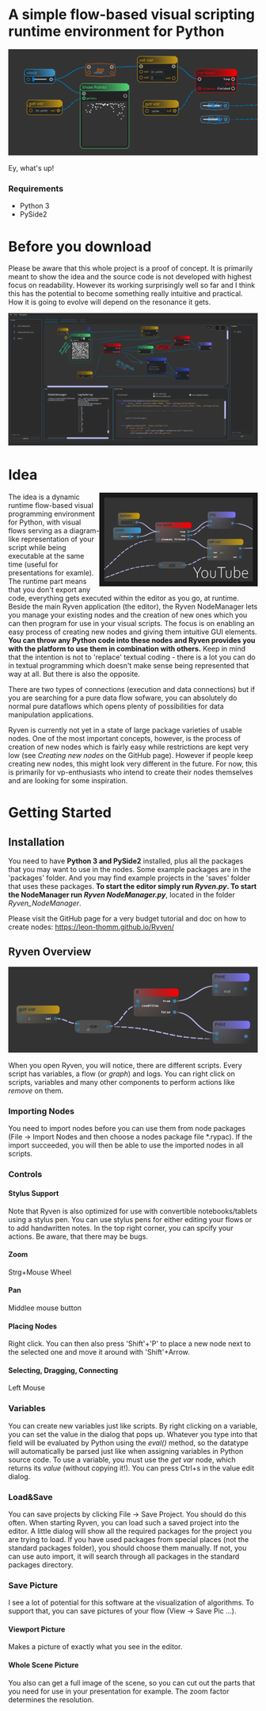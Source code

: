 # A simple flow-based visual scripting runtime environment for Python

![](/docs/resources/images/ryven_screenshot2.png)

Ey, what's up!

### Requirements
- Python 3
- PySide2

# Before you download

Please be aware that this whole project is a proof of concept. It is primarily meant to show the idea and the source code is not developed with highest focus on readability. However its working surprisingly well so far and I think this has the potential to become something really intuitive and practical. How it is going to evolve will depend on the resonance it gets.

![](/docs/resources/images/pyScript14.PNG)

# Idea

<a href="http://www.youtube.com/watch?feature=player_embedded&v=8aOn9OsvlXY" target="_blank">
    <img src="docs/resources/images/thumbnail7.png" alt="Prototype Demonstration Video" width="300" border="10" align="right" />
</a>

The idea is a dynamic runtime flow-based visual programming environment for Python, with visual flows serving as a diagram-like representation of your script while being executable at the same time (useful for presentations for examle). The runtime part means that you don't export any code, everything gets executed within the editor as you go, at runtime. Beside the main Ryven application (the editor), the Ryven NodeManager lets you manage your existing nodes and the creation of new ones which you can then program for use in your visual scripts. The focus is on enabling an easy process of creating new nodes and giving them intuitive GUI elements. **You can throw any Python code into these nodes and Ryven provides you with the platform to use them in combination with others.** Keep in mind that the intention is not to 'replace' textual coding - there is a lot you can do in textual programming which doesn't make sense being represented that way at all. But there is also the opposite.

There are two types of connections (execution and data connections) but if you are searching for a pure data flow sofware, you can absolutely do normal pure dataflows which opens plenty of possibilities for data manipulation applications.

Ryven is currently not yet in a state of large package varieties of usable nodes. One of the most important concepts, however, is the process of creation of new nodes which is fairly easy while restrictions are kept very low (see _Creating new nodes_ on the GitHub page). However if people keep creating new nodes, this might look very different in the future. For now, this is primarily for vp-enthusiasts who intend to create their nodes themselves and are looking for some inspiration.

# Getting Started

## Installation

You need to have **Python 3 and PySide2** installed, plus all the packages that you may want to use in the nodes. Some example packages are in the 'packages' folder. And you may find example projects in the 'saves' folder that uses these packages. **To start the editor simply run _Ryven.py_. To start the NodeManager run _Ryven NodeManager.py_**, located in the folder _Ryven_NodeManager_.

Please visit the GitHub page for a very budget tutorial and doc on how to create nodes: https://leon-thomm.github.io/Ryven/

## Ryven Overview

![](docs/resources/images/pyScript1.PNG)

When you open Ryven, you will notice, there are different scripts. Every script has variables, a flow (or _graph_) and logs. You can right click on scripts, variables and many other components to perform actions like _remove_ on them.

### Importing Nodes

You need to import nodes before you can use them from node packages (File -> Import Nodes and then choose a nodes package file *.rypac). If the import succeeded, you will then be able to use the imported nodes in all scripts.

### Controls


#### Stylus Support
Note that Ryven is also optimized for use with convertible notebooks/tablets using a stylus pen. You can use stylus pens for either editing your flows or to add handwritten notes. In the top right corner, you can spcify your actions. Be aware, that there may be bugs.

#### Zoom

Strg+Mouse Wheel

#### Pan

Middlee mouse button

#### Placing Nodes

Right click. You can then also press 'Shift'+'P' to place a new node next to the selected one and move it around with 'Shift'+Arrow.

#### Selecting, Dragging, Connecting

Left Mouse

### Variables

You can create new variables just like scripts. By right clicking on a variable, you can set the value in the dialog that pops up. Whatever you type into that field will be evaluated by Python using the _eval()_ method, so the datatype will automatically be parsed just like when assigning variables in Python source code. To use a variable, you must use the _get var_ node, which returns its _value_ (without copying it!). You can press Ctrl+s in the value edit dialog.

[//]: # (As long as your variable does not have a complex tape that will be given by reference when the object is being passed to another node, the original variable's value will not change if you change the value of what's coming out of the get var node. However if the variable does have a referenced type, it will. If you are not sure about that, dont panic, I did not apply any custom operations on the variables in Ryven according to their types, so everything behaves strictly following the rules of Python, nothing else.)

### Load&Save

You can save projects by clicking File -> Save Project. You should do this often. When starting Ryven, you can load such a saved project into the editor. A little dialog will show all the required packages for the project you are trying to load. If you have used packages from special places (not the standard packages folder), you should choose them manually. If not, you can use auto import, it will search through all packages in the standard packages directory.

### Save Picture

I see a lot of potential for this software at the visualization of algorithms. To support that, you can save pictures of your flow (View -> Save Pic ...).

#### Viewport Picture
Makes a picture of exactly what you see in the editor.

#### Whole Scene Picture
You also can get a full image of the scene, so you can cut out the parts that you need for use in your presentation for example. The zoom factor determines the resolution.
